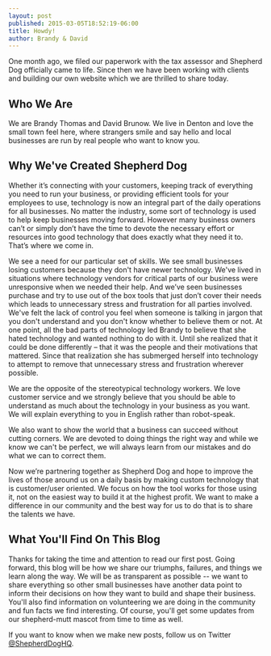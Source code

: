 ```yaml
---
layout: post
published: 2015-03-05T18:52:19-06:00
title: Howdy!
author: Brandy & David
---
```

One month ago, we filed our paperwork with the tax assessor and Shepherd Dog officially came to life. Since then we have been working with clients and building our own website which we are thrilled to share today.

## Who We Are
We are Brandy Thomas and David Brunow. We live in Denton and love the small town feel here, where strangers smile and say hello and local businesses are run by real people who want to know you.

## Why We've Created Shepherd Dog
Whether it’s connecting with your customers, keeping track of everything you need to run your business, or providing efficient tools for your employees to use, technology is now an integral part of the daily operations for all businesses. No matter the industry, some sort of technology is used to help keep businesses moving forward. However many business owners can’t or simply don’t have the time to devote the necessary effort or resources into good technology that does exactly what they need it to. That’s where we come in.

We see a need for our particular set of skills. We see small businesses losing customers because they don't have newer technology. We've lived in situations where technology vendors for critical parts of our business were unresponsive when we needed their help. And we’ve seen businesses purchase and try to use out of the box tools that just don’t cover their needs which leads to unnecessary stress and frustration for all parties involved. We've felt the lack of control you feel when someone is talking in jargon that you don't understand and you don't know whether to believe them or not. At one point, all the bad parts of technology led Brandy to believe that she hated technology and wanted nothing to do with it. Until she realized that it could be done differently – that it was the people and their motivations that mattered. Since that realization she has submerged herself into technology to attempt to remove that unnecessary stress and frustration wherever possible.

We are the opposite of the stereotypical technology workers. We love customer service and we strongly believe that you should be able to understand as much about the technology in your business as you want. We will explain everything to you in English rather than robot-speak.

We also want to show the world that a business can succeed without cutting corners. We are devoted to doing things the right way and while we know we can't be perfect, we will always learn from our mistakes and do what we can to correct them.

Now we’re partnering together as Shepherd Dog and hope to improve the lives of those around us on a daily basis by making custom technology that is customer/user oriented. We focus on how the tool works for those using it, not on the easiest way to build it at the highest profit. We want to make a difference in our community and the best way for us to do that is to share the talents we have.

## What You'll Find On This Blog
Thanks for taking the time and attention to read our first post. Going forward, this blog will be how we share our triumphs, failures, and things we learn along the way. We will be as transparent as possible -- we want to share everything so other small businesses have another data point to inform their decisions on how they want to build and shape their business. You'll also find information on volunteering we are doing in the community and fun facts we find interesting. Of course, you'll get some updates from our shepherd-mutt mascot from time to time as well.

If you want to know when we make new posts, follow us on Twitter [@ShepherdDogHQ](https://www.twitter.com/ShepherdDogHQ).